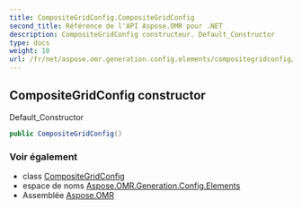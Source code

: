 ```yaml
---
title: CompositeGridConfig.CompositeGridConfig
second_title: Référence de l'API Aspose.OMR pour .NET
description: CompositeGridConfig constructeur. Default_Constructor
type: docs
weight: 10
url: /fr/net/aspose.omr.generation.config.elements/compositegridconfig/compositegridconfig/
---
```

## CompositeGridConfig constructor

Default_Constructor

```csharp
public CompositeGridConfig()
```

### Voir également

* class [CompositeGridConfig](../)
* espace de noms [Aspose.OMR.Generation.Config.Elements](../../compositegridconfig/)
* Assemblée [Aspose.OMR](../../../)


